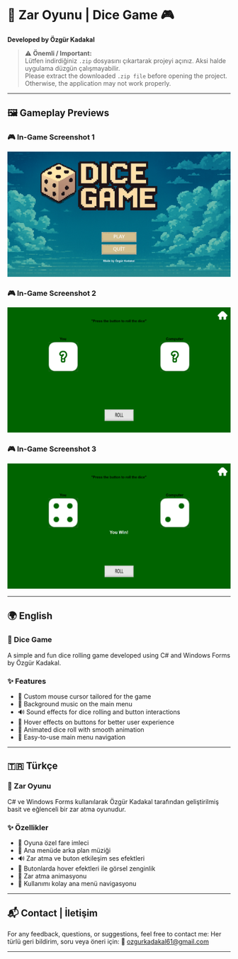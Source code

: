 # 🎲 Zar Oyunu | Dice Game 🎮  
**Developed by Özgür Kadakal**

> ⚠️ **Önemli / Important:**  
> Lütfen indirdiğiniz `.zip` dosyasını çıkartarak projeyi açınız. Aksi halde uygulama düzgün çalışmayabilir.  
> Please extract the downloaded `.zip file` before opening the project. Otherwise, the application may not work properly.

---

## 🖼️ Gameplay Previews

### 🎮 In-Game Screenshot 1  
![InGame1](dicegame/ScreenShots/ingame1.png)

### 🎮 In-Game Screenshot 2  
![InGame2](dicegame/ScreenShots/ingame2.png)

### 🎮 In-Game Screenshot 3  
![InGame3](dicegame/ScreenShots/ingame3.png)

---

## 🌍 English

### 🎲 Dice Game  
A simple and fun dice rolling game developed using C# and Windows Forms by Özgür Kadakal.

### ✨ Features  
- 🎯 Custom mouse cursor tailored for the game  
- 🎵 Background music on the main menu  
- 🔊 Sound effects for dice rolling and button interactions  
- 🎨 Hover effects on buttons for better user experience  
- 🎲 Animated dice roll with smooth animation  
- 🔄 Easy-to-use main menu navigation  

---

## 🇹🇷 Türkçe

### 🎲 Zar Oyunu  
C# ve Windows Forms kullanılarak Özgür Kadakal tarafından geliştirilmiş basit ve eğlenceli bir zar atma oyunudur.

### ✨ Özellikler  
- 🎯 Oyuna özel fare imleci  
- 🎵 Ana menüde arka plan müziği  
- 🔊 Zar atma ve buton etkileşim ses efektleri  
- 🎨 Butonlarda hover efektleri ile görsel zenginlik  
- 🎲 Zar atma animasyonu  
- 🔄 Kullanımı kolay ana menü navigasyonu  

---

## 📬 Contact | İletişim  
For any feedback, questions, or suggestions, feel free to contact me:
Her türlü geri bildirim, soru veya öneri için:
📧 ozgurkadakal61@gmail.com

---
